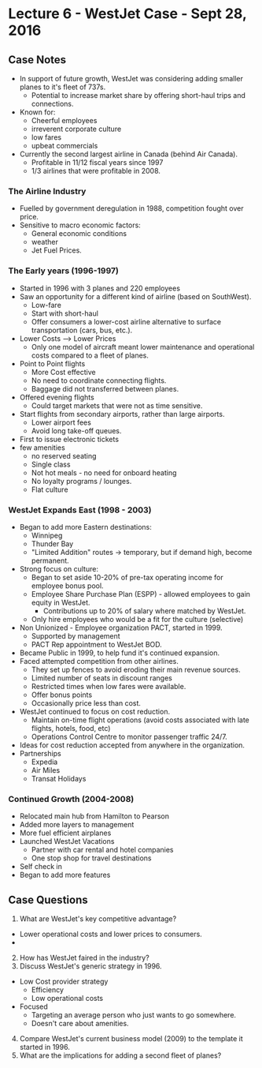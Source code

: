 # Lecture 6 - WestJet Case - Sept 28, 2016

## Case Notes
* In support of future growth, WestJet was considering adding smaller planes to it's fleet of 737s.
  * Potential to increase market share by offering short-haul trips and connections.
* Known for:
  * Cheerful employees
  * irreverent corporate culture
  * low fares
  * upbeat commercials
* Currently the second largest airline in Canada (behind Air Canada).
  * Profitable in 11/12 fiscal years since 1997
  * 1/3 airlines that were profitable in 2008.

### The Airline Industry
* Fuelled by government deregulation in 1988, competition fought over price.
* Sensitive to macro economic factors:
  * General economic conditions
  * weather
  * Jet Fuel Prices.

### The Early years (1996-1997)
* Started in 1996 with 3 planes and 220 employees
* Saw an opportunity for a different kind of airline (based on SouthWest).
  * Low-fare
  * Start with short-haul
  * Offer consumers a lower-cost airline alternative to surface transportation (cars, bus, etc.).
* Lower Costs --> Lower Prices
  * Only one model of aircraft meant lower maintenance and operational costs compared to a fleet of planes.
* Point to Point flights
  * More Cost effective
  * No need to coordinate connecting flights.
  * Baggage did not transferred between planes.
* Offered evening flights
  * Could target markets that were not as time sensitive.
* Start flights from secondary airports, rather than large airports.
  * Lower airport fees
  * Avoid long take-off queues.
* First to issue electronic tickets
* few amenities
  * no reserved seating
  * Single class
  * Not hot meals - no need for onboard heating
  * No loyalty programs / lounges.
  * Flat culture

### WestJet Expands East (1998 - 2003)
* Began to add more Eastern destinations:
  * Winnipeg
  * Thunder Bay
  * "Limited Addition" routes -> temporary, but if demand high, become permanent.
* Strong focus on culture:
  * Began to set aside 10-20% of pre-tax operating income for employee bonus pool.
  * Employee Share Purchase Plan (ESPP) - allowed employees to gain equity in WestJet.
    * Contributions up to 20% of salary where matched by WestJet.
  * Only hire employees who would be a fit for the culture (selective)
* Non Unionized - Employee organization PACT, started in 1999.
  * Supported by management
  * PACT Rep appointment to WestJet BOD.
* Became Public in 1999, to help fund it's continued expansion.
* Faced attempted competition from other airlines.
  * They set up fences to avoid eroding their main revenue sources.
  * Limited number of seats in discount ranges
  * Restricted times when low fares were available.
  * Offer bonus points
  * Occasionally price less than cost.
* WestJet continued to focus on cost reduction.
  * Maintain on-time flight operations (avoid costs associated with late flights, hotels, food, etc)
  * Operations Control Centre to monitor passenger traffic 24/7.
* Ideas for cost reduction accepted from anywhere in the organization.
* Partnerships
  * Expedia
  * Air Miles
  * Transat Holidays

### Continued Growth (2004-2008)
* Relocated main hub from Hamilton to Pearson
* Added more layers to management
* More fuel efficient airplanes
* Launched WestJet Vacations
  * Partner with car rental and hotel companies
  * One stop shop for travel destinations
* Self check in
* Began to add more features 

## Case Questions
1. What are WestJet's key competitive advantage?
  * Lower operational costs and lower prices to consumers.
  *
2. How has WestJet faired in the industry?
3. Discuss WestJet's generic strategy in 1996.
  * Low Cost provider strategy
    * Efficiency
    * Low operational costs
  * Focused
    * Targeting an average person who just wants to go somewhere.
    * Doesn't care about amenities.
4. Compare WestJet's current business model (2009) to the template it started in  1996.
5. What are the implications for adding a second fleet of planes?
